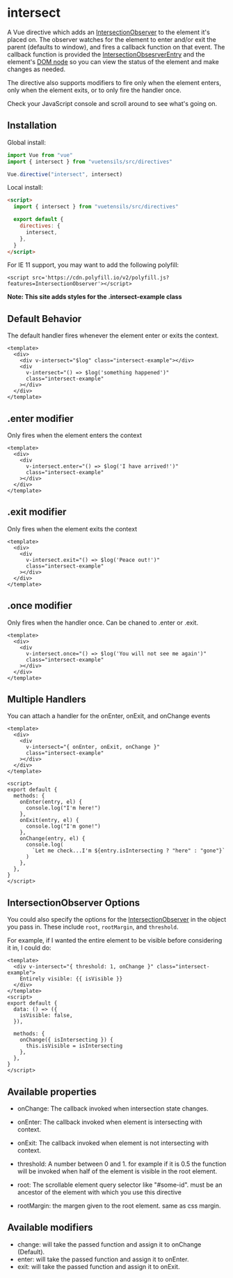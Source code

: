 # intersect

A Vue directive which adds an [IntersectionObserver](https://developer.mozilla.org/en-US/docs/Web/API/Intersection_Observer_API) to the element it's placed on. The observer watches for the element to enter and/or exit the parent (defaults to window), and fires a callback function on that event. The callback function is provided the [IntersectionObsesrverEntry](https://developer.mozilla.org/en-US/docs/Web/API/IntersectionObserverEntry) and the element's [DOM node](https://developer.mozilla.org/en-US/docs/Web/API/Node) so you can view the status of the element and make changes as needed.

The directive also supports modifiers to fire only when the element enters, only when the element exits, or to only fire the handler once.

Check your JavaScript console and scroll around to see what's going on.

## Installation

Global install:

```js
import Vue from "vue"
import { intersect } from "vuetensils/src/directives"

Vue.directive("intersect", intersect)
```

Local install:

```html
<script>
  import { intersect } from "vuetensils/src/directives"

  export default {
    directives: {
      intersect,
    },
  }
</script>
```

For IE 11 support, you may want to add the following polyfill:

`<script src='https://cdn.polyfill.io/v2/polyfill.js?features=IntersectionObserver'></script>`

**Note: This site adds styles for the .intersect-example class**

## Default Behavior

The default handler fires whenever the element enter or exits the context.

```vue live
<template>
  <div>
    <div v-intersect="$log" class="intersect-example"></div>
    <div
      v-intersect="() => $log('something happened')"
      class="intersect-example"
    ></div>
  </div>
</template>
```

## .enter modifier

Only fires when the element enters the context

```vue live
<template>
  <div>
    <div
      v-intersect.enter="() => $log('I have arrived!')"
      class="intersect-example"
    ></div>
  </div>
</template>
```

## .exit modifier

Only fires when the element exits the context

```vue live
<template>
  <div>
    <div
      v-intersect.exit="() => $log('Peace out!')"
      class="intersect-example"
    ></div>
  </div>
</template>
```

## .once modifier

Only fires when the handler once. Can be chaned to .enter or .exit.

```vue live
<template>
  <div>
    <div
      v-intersect.once="() => $log('You will not see me again')"
      class="intersect-example"
    ></div>
  </div>
</template>
```

## Multiple Handlers

You can attach a handler for the onEnter, onExit, and onChange events

```vue live
<template>
  <div>
    <div
      v-intersect="{ onEnter, onExit, onChange }"
      class="intersect-example"
    ></div>
  </div>
</template>

<script>
export default {
  methods: {
    onEnter(entry, el) {
      console.log("I'm here!")
    },
    onExit(entry, el) {
      console.log("I'm gone!")
    },
    onChange(entry, el) {
      console.log(
        `Let me check...I'm ${entry.isIntersecting ? "here" : "gone"}`
      )
    },
  },
}
</script>
```

## IntersectionObserver Options

You could also specify the options for the [IntersectionObserver](https://developer.mozilla.org/en-US/docs/Web/API/Intersection_Observer_API) in the object you pass in. These include `root`, `rootMargin`, and `threshold`.

For example, if I wanted the entire element to be visible before considering it in, I could do:

```vue live
<template>
  <div v-intersect="{ threshold: 1, onChange }" class="intersect-example">
    Entirely visible: {{ isVisible }}
  </div>
</template>
<script>
export default {
  data: () => ({
    isVisible: false,
  }),

  methods: {
    onChange({ isIntersecting }) {
      this.isVisible = isIntersecting
    },
  },
}
</script>
```

## Available properties

- onChange: The callback invoked when intersection state changes.
- onEnter: The callback invoked when element is intersecting with context.
- onExit: The callback invoked when element is not intersecting with context.

- threshold: A number between 0 and 1. for example if it is 0.5 the function will be invoked when half of the element is visible in the root element.

- root: The scrollable element query selector like "#some-id". must be an ancestor of the element with which you use this directive

- rootMargin: the margen given to the root element. same as css margin.

## Available modifiers

- change: will take the passed function and assign it to onChange (Default).
- enter: will take the passed function and assign it to onEnter.
- exit: will take the passed function and assign it to onExit.
